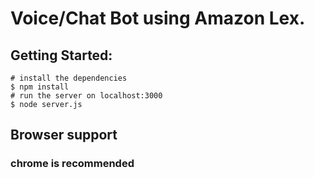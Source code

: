 # Voice/Chat Bot using Amazon Lex.
## Getting Started:
```
# install the dependencies
$ npm install
# run the server on localhost:3000
$ node server.js
```
## Browser support
### chrome is recommended